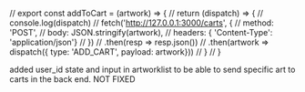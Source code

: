 
// export const addToCart = (artwork) => {
//     return (dispatch) => {
//         console.log(dispatch)
//         fetch('http://127.0.0.1:3000/carts', {
//             method: 'POST',
//             body: JSON.stringify(artwork),
//             headers: { 'Content-Type': 'application/json'}
//         })
//         .then(resp => resp.json())
//         .then(artwork => dispatch({ type: 'ADD_CART', payload: artwork}))
//     }
// }



added user_id state and input in artworklist to be able to send specific art to carts in the back end. NOT FIXED 